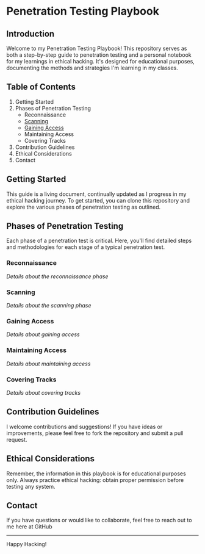 # Penetration Testing Playbook

## Introduction
Welcome to my Penetration Testing Playbook! This repository serves as both a step-by-step guide to penetration testing and a personal notebook for my learnings in ethical hacking. It's designed for educational purposes, documenting the methods and strategies I'm learning in my classes.

## Table of Contents
1. Getting Started
2. Phases of Penetration Testing
   - Reconnaissance
   - [Scanning](<[Scanning](3%20Scanning.md)>)
   - [Gaining Access](<[Gaining Access](4%20Gaining%20Access.md)>)
   - Maintaining Access
   - Covering Tracks
3. Contribution Guidelines
4. Ethical Considerations
5. Contact

## Getting Started
This guide is a living document, continually updated as I progress in my ethical hacking journey. To get started, you can clone this repository and explore the various phases of penetration testing as outlined.

## Phases of Penetration Testing
Each phase of a penetration test is critical. Here, you'll find detailed steps and methodologies for each stage of a typical penetration test.

### Reconnaissance
*Details about the reconnaissance phase*

### Scanning
*Details about the scanning phase*

### Gaining Access
*Details about gaining access*

### Maintaining Access
*Details about maintaining access*

### Covering Tracks
*Details about covering tracks*

## Contribution Guidelines
I welcome contributions and suggestions! If you have ideas or improvements, please feel free to fork the repository and submit a pull request.

## Ethical Considerations
Remember, the information in this playbook is for educational purposes only. Always practice ethical hacking: obtain proper permission before testing any system.

## Contact
If you have questions or would like to collaborate, feel free to reach out to me here at GitHub

---

Happy Hacking!
